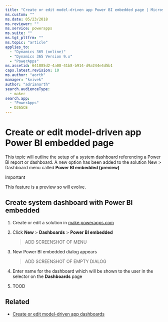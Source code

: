 ```yaml
---
title: "Create or edit model-driven app Power BI embedded page | MicrosoftDocs"
ms.custom: ""
ms.date: 05/23/2018
ms.reviewer: ""
ms.service: powerapps
ms.suite: ""
ms.tgt_pltfrm: ""
ms.topic: "article"
applies_to: 
  - "Dynamics 365 (online)"
  - "Dynamics 365 Version 9.x"
  - "PowerApps"
ms.assetid: 641885d2-4a08-41b8-b914-d9a244e4d5b1
caps.latest.revision: 10
ms.author: "aorth"
manager: "kvivek"
author: "adrianorth"
search.audienceType: 
  - maker
search.app: 
  - "PowerApps"
  - D365CE
---
```

# Create or edit model-driven app Power BI embedded page

This topic will outline the setup of a system dashboard referencing a Power BI report or dashboard.  A new option has been added to the solution New > Dashboard menu called **Power BI embedded (preview)**

> [!IMPORTANT]
> This feature is a preview so will evolve.

## Create system dashboard with Power BI embedded

1. Create or edit a solution in <a href="https://make.powerapps.com">make.powerapps.com</a>

1. Click **New** > **Dashboards** > **Power BI embedded**

    > ADD SCREENSHOT OF MENU

1. New Power BI embedded dialog appears

    > ADD SCREENSHOT OF EMPTY DIALOG

1. Enter name for the dashboard which will be shown to the user in the selector on the **Dashboards** page

1. TOOD

## Related

* [Create or edit model-driven app dashboards](create-edit-dashboards.md)
